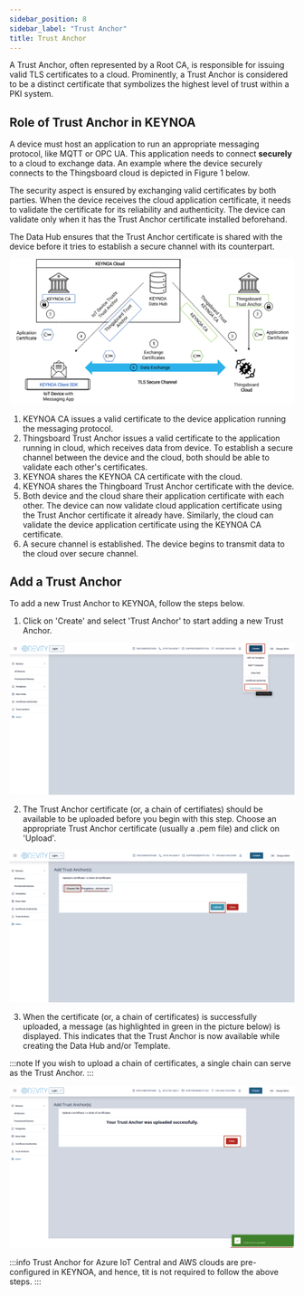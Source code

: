 ```yaml
---
sidebar_position: 8
sidebar_label: "Trust Anchor"
title: Trust Anchor
---
```


A Trust Anchor, often represented by a Root CA, is responsible for issuing valid TLS certificates to a cloud. Prominently, a Trust Anchor is considered to be a distinct certificate that symbolizes the highest level of trust within a PKI system.

## Role of Trust Anchor in KEYNOA

A device must host an application to run an appropriate messaging protocol, like MQTT or OPC UA. This application needs to connect **securely** to a cloud to exchange data. An example where the device securely connects to the Thingsboard cloud is depicted in Figure 1 below.

The security aspect is ensured by exchanging valid certificates by both parties. When the device receives the cloud application certificate, it needs to validate the certificate for its reliability and authenticity. The device can validate only when it has the Trust Anchor certificate installed beforehand. 

The Data Hub ensures that the Trust Anchor certificate is shared with the device before it tries to establish a secure channel with its counterpart. 

![KEYNOA](/img/KEYNOA/Role_of_Trust_anchor_new.png)

1. KEYNOA CA issues a valid certificate to the device application running the messaging protocol.
2. Thingsboard Trust Anchor issues a valid certificate to the application running in cloud, which receives data from device. 
To establish a secure channel between the device and the cloud, both should be able to validate each other's certificates. 
3. KEYNOA shares the  KEYNOA CA certificate with the cloud.
4. KEYNOA shares the Thingboard Trust Anchor certificate with the device.
5. Both device and the cloud share their application certificate with each other. The device can now validate cloud application certificate using the Trust Anchor certificate it already have. Similarly, the cloud can validate the device application certificate using the KEYNOA CA certificate. 
6. A secure channel is established. The device  begins to transmit data to the cloud over secure channel.  



## Add a Trust Anchor

To add a new Trust Anchor to KEYNOA, follow the steps below.   

1. Click on 'Create' and select 'Trust Anchor' to start adding a new Trust Anchor.

![KEYNOA](/img/KEYNOA/reference-doc/Trust-anchor/1-Start-Creating-TA.png)

2. The Trust Anchor certificate (or, a chain of certifiates) should be available to be uploaded before you begin with this step. Choose an appropriate Trust Anchor certificate (usually a .pem file) and click on 'Upload'.

![KEYNOA](/img/KEYNOA/reference-doc/Trust-anchor/2-Choose-Upload-TA.png)

3. When the certificate (or, a chain of certificates) is successfully uploaded, a message (as highlighted in green in the picture below) is displayed. This indicates that the Trust Anchor is now available while creating the Data Hub and/or Template. 

:::note
If you wish to upload a chain of certificates, a single chain can serve as the Trust Anchor.
:::

![KEYNOA](/img/KEYNOA/reference-doc/Trust-anchor/3-Upload-Successful.png)

:::info
Trust Anchor for Azure IoT Central and AWS clouds are pre-configured in KEYNOA, and hence, tit is not required to follow the above steps.
:::


